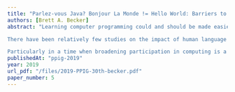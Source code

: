 ```yaml
---
title: "Parlez-vous Java? Bonjour La Monde != Hello World: Barriers to Programming Language Acquisition for Non-Native English Speakers"
authors: [Brett A. Becker]
abstract: "Learning computer programming could and should be made easier. It is widely accepted that learning to program is fraught with challenges and the literature is not short of work that supports this view. There are many studies related to programming difficulties, barriers, and misconceptions as well as topics such as what language is best for learning and what techniques for teaching programming are most effective. It is often overlooked that globally, the majority of programming students are non-native English speakers. In addition to the barriers faced by all programming students, these non-native English speakers face a substantial class of additional barriers. This is because English is often the language upon which programming languages and their documentation are based, as well as the language of instruction and other environmental conditions.

There have been relatively few studies on the impact of human language on learning programming and the potential barriers this may cause. These barriers also span a wider range than may be obvious upon initial inspection. To complicate matters, natural language issues can add an additional layer of complexity to more universal barriers to learning. For instance it is well known that programming error messages present most novice programmers with difficulty. When these messages are in English as they most often are, any difficulties interpreting them and using them to produce error-free code are most likely compounded for non-native English speakers.

Particularly in a time when broadening participation in computing is a primary objective, the community can no longer afford to overlook the unique barriers faced by non-native English speakers who want to learn to program. This paper discusses these barriers, presents some questions to guide future research, and outlines the author’s work-in-progress in the area."
publishedAt: "ppig-2019"
year: 2019
url_pdf: "/files/2019-PPIG-30th-becker.pdf"
paper_number: 5
---
```

